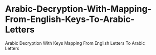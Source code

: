 # Arabic-Decryption-With-Mapping-From-English-Keys-To-Arabic-Letters
Arabic Decryption With Keys Mapping From English Letters To Arabic Letters
